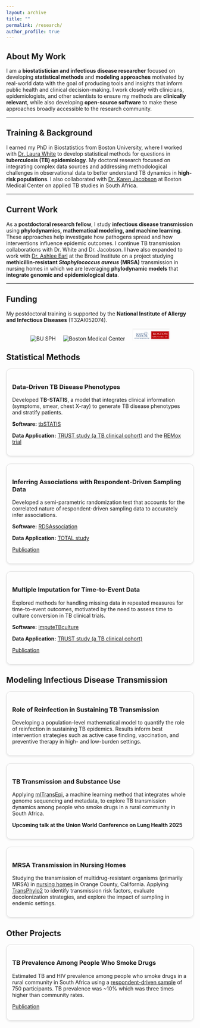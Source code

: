 ```yaml
---
layout: archive
title: ""
permalink: /research/
author_profile: true
---
```

## About My Work  
I am a **biostatistician and infectious disease researcher** focused on developing **statistical methods** and **modeling approaches** motivated by real-world data with the goal of producing tools and insights that inform public health and clinical decision-making. I work closely with clinicians, epidemiologists, and other scientists to ensure my methods are **clinically relevant**, while also developing **open-source software** to make these approaches broadly accessible to the research community.  

-----
## Training & Background  
I earned my PhD in Biostatistics from Boston University, where I worked with [Dr. Laura White](https://www.bu.edu/sph/profile/laura-white/) to develop statistical methods for questions in **tuberculosis (TB) epidemiology**. My doctoral research focused on integrating complex data sources and addressing methodological challenges in observational data to better understand TB dynamics in **high-risk populations**. I also collaborated with [Dr. Karen Jacobson](https://sites.bu.edu/jacobson/) at Boston Medical Center on applied TB studies in South Africa. 

-----
## Current Work  
As a **postdoctoral research fellow**, I study **infectious disease transmission** using **phylodynamics, mathematical modeling, and machine learning**. These approaches help investigate how pathogens spread and how interventions influence epidemic outcomes. I continue TB transmission collaborations with Dr. White and Dr. Jacobson. I have also expanded to work with [Dr. Ashlee Earl](https://www.broadinstitute.org/infectious-disease-and-microbiome/bacterial-genomics) at the Broad Institute on a project studying **methicillin-resistant *Staphylococcus aureus* (MRSA)** transmission in nursing homes in which we are leveraging **phylodynamic models** that **integrate genomic and epidemiological data**.  

-----
## Funding  
My postdoctoral training is supported by the **National Institute of Allergy and Infectious Diseases** (T32AI052074).  

<p align="center">
  <img src="https://upload.wikimedia.org/wikipedia/commons/thumb/0/0c/Boston_University_School_of_Public_Health_logo.svg/200px-Boston_University_School_of_Public_Health_logo.svg.png" alt="BU SPH" width="100"/>
  &nbsp;&nbsp;&nbsp;
  <img src="https://upload.wikimedia.org/wikipedia/commons/thumb/e/e0/Boston_Medical_Center_logo.svg/200px-Boston_Medical_Center_logo.svg.png" alt="Boston Medical Center" width="100"/>
  &nbsp;&nbsp;&nbsp;
  <img src="images/download.png" alt="Broad Institute" width="100"/>
</p>


<h2>Statistical Methods</h2>
<div style="display: flex; flex-wrap: wrap; gap: 20px;">

  <div style="flex: 1 1 300px; border: 1px solid #ddd; border-radius: 12px; padding: 15px; box-shadow: 0 2px 5px rgba(0,0,0,0.1);">
    <h3>Data-Driven TB Disease Phenotypes</h3>
    <p>Developed <strong>TB-STATIS</strong>, a model that integrates clinical information (symptoms, smear, chest X-ray) to generate TB disease phenotypes and stratify patients.</p>
    <p><strong>Software:</strong> <a href="https://github.com/samalatesta/tbSTATIS">tbSTATIS</a></p>
    <p><strong>Data Application:</strong> <a href="https://bmcinfectdis.biomedcentral.com/articles/10.1186/s12879-018-3396-y">TRUST study (a TB clinical cohort)</a> and the <a href="https://www.tballiance.org/trial/remoxtb/">REMox trial</a></p>
  </div>

  <div style="flex: 1 1 300px; border: 1px solid #ddd; border-radius: 12px; padding: 15px; box-shadow: 0 2px 5px rgba(0,0,0,0.1);">
    <h3>Inferring Associations with Respondent-Driven Sampling Data</h3>
    <p>Developed a semi-parametric randomization test that accounts for the correlated nature of respondent-driven sampling data to accurately infer associations.</p>
    <p><strong>Software:</strong> <a href="https://github.com/samalatesta/RDSAssociation">RDSAssociation</a></p>
    <p><strong>Data Application:</strong> <a href="https://journals.plos.org/plosone/article?id=10.1371/journal.pone.0262440">TOTAL study</a></p>
    <p><a href="https://academic.oup.com/jrsssc/article-abstract/74/2/429/7909014">Publication</a></p>
  </div>

  <div style="flex: 1 1 300px; border: 1px solid #ddd; border-radius: 12px; padding: 15px; box-shadow: 0 2px 5px rgba(0,0,0,0.1);">
    <h3>Multiple Imputation for Time-to-Event Data</h3>
    <p>Explored methods for handling missing data in repeated measures for time-to-event outcomes, motivated by the need to assess time to culture conversion in TB clinical trials.</p>
    <p><strong>Software:</strong> <a href="https://github.com/samalatesta/imputeTBculture">imputeTBculture</a></p>
    <p><strong>Data Application:</strong> <a href="https://bmcinfectdis.biomedcentral.com/articles/10.1186/s12879-018-3396-y">TRUST study (a TB clinical cohort)</a></p>
    <p><a href="https://bmcmedresmethodol.biomedcentral.com/articles/10.1186/s12874-022-01782-8">Publication</a></p>
  </div>

</div>

<!-- TB Transmission -->
<h2>Modeling Infectious Disease Transmission</h2>
<div style="display: flex; flex-wrap: wrap; gap: 20px;">

  <div style="flex: 1 1 300px; border: 1px solid #ddd; border-radius: 12px; padding: 15px; box-shadow: 0 2px 5px rgba(0,0,0,0.1);">
    <h3>Role of Reinfection in Sustaining TB Transmission</h3>
    <p>Developing a population-level mathematical model to quantify the role of reinfection in sustaining TB epidemics. Results inform best intervention strategies such as active case finding, vaccination, and preventive therapy in high- and low-burden settings.</p>
  </div>

  <div style="flex: 1 1 300px; border: 1px solid #ddd; border-radius: 12px; padding: 15px; box-shadow: 0 2px 5px rgba(0,0,0,0.1);">
    <h3>TB Transmission and Substance Use</h3>
    <p>Applying <a href="https://academic.oup.com/ije/article/49/3/764/5811379">mlTransEpi</a>, a machine learning method that integrates whole genome sequencing and metadata, to explore TB transmission dynamics among people who smoke drugs in a rural community in South Africa.</p>
    <p><strong>Upcoming talk at the Union World Conference on Lung Health 2025</strong> </p>
  </div>

  <div style="flex: 1 1 300px; border: 1px solid #ddd; border-radius: 12px; padding: 15px; box-shadow: 0 2px 5px rgba(0,0,0,0.1);">
    <h3>MRSA Transmission in Nursing Homes</h3>
    <p>Studying the transmission of multidrug-resistant organisms (primarily MRSA) in <a href="https://academic.oup.com/cid/article/69/9/1566/5315468?login=false">nursing homes</a> in Orange County, California. Applying <a href="https://academic.oup.com/mbe/article/42/4/msaf083/8116767">TransPhylo2</a> to identify transmission risk factors, evaluate decolonization strategies, and explore the impact of sampling in endemic settings.</p>
  </div>
</div>

<!-- Other Applied TB -->
<h2>Other Projects</h2>
<div style="display: flex; flex-wrap: wrap; gap: 20px;">

  <div style="flex: 1 1 300px; border: 1px solid #ddd; border-radius: 12px; padding: 15px; box-shadow: 0 2px 5px rgba(0,0,0,0.1);">
    <h3>TB Prevalence Among People Who Smoke Drugs</h3> 
    <p>Estimated TB and HIV prevalence among people who smoke drugs in a rural community in South Africa using a <a href="https://journals.plos.org/plosone/article?id=10.1371/journal.pone.0262440">respondent-driven sample</a> of 750 participants. TB prevalence was ~10% which was three times higher than community rates.</p>
    <p><a href="https://papers.ssrn.com/sol3/papers.cfm?abstract_id=5010346">Publication</a></p>
  </div>

</div>
